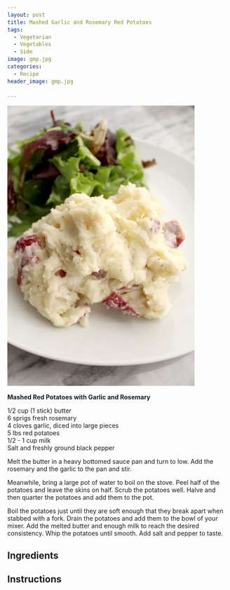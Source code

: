 ```yaml
---
layout: post
title: Mashed Garlic and Rosemary Red Potatoes
tags:
  - Vegetarian
  - Vegetables
  - Side
image: gmp.jpg
categories:
  - Recipe
header_image: gmp.jpg

---
```


![Image of Mashed Garlic and Rosemary Red Potatoes.](/upload/gmp.jpg)

**Mashed Red Potatoes with Garlic and Rosemary**  
  
1/2 cup (1 stick) butter  
6 sprigs fresh rosemary  
4 cloves garlic, diced into large pieces  
5 lbs red potatoes  
1/2 - 1 cup milk  
Salt and freshly ground black pepper  
  
Melt the butter in a heavy bottomed sauce pan and turn to low. Add the rosemary and the garlic to the pan and stir.  
  
Meanwhile, bring a large pot of water to boil on the stove. Peel half of the potatoes and leave the skins on half. Scrub the potatoes well. Halve and then quarter the potatoes and add them to the pot.  
  
Boil the potatoes just until they are soft enough that they break apart when stabbed with a fork. Drain the potatoes and add them to the bowl of your mixer. Add the melted butter and enough milk to reach the desired consistency. Whip the potatoes until smooth. Add salt and pepper to taste.

## Ingredients



## Instructions







